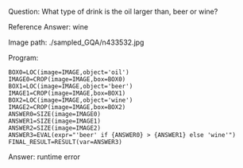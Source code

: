 Question: What type of drink is the oil larger than, beer or wine?

Reference Answer: wine

Image path: ./sampled_GQA/n433532.jpg

Program:

```
BOX0=LOC(image=IMAGE,object='oil')
IMAGE0=CROP(image=IMAGE,box=BOX0)
BOX1=LOC(image=IMAGE,object='beer')
IMAGE1=CROP(image=IMAGE,box=BOX1)
BOX2=LOC(image=IMAGE,object='wine')
IMAGE2=CROP(image=IMAGE,box=BOX2)
ANSWER0=SIZE(image=IMAGE0)
ANSWER1=SIZE(image=IMAGE1)
ANSWER2=SIZE(image=IMAGE2)
ANSWER3=EVAL(expr="'beer' if {ANSWER0} > {ANSWER1} else 'wine'")
FINAL_RESULT=RESULT(var=ANSWER3)
```
Answer: runtime error

